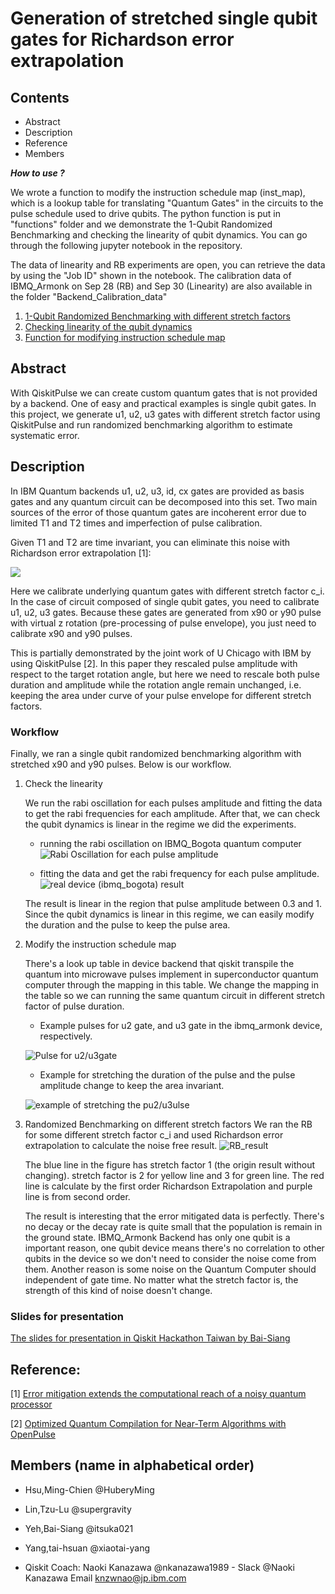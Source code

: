 # Generation of stretched single qubit gates for Richardson error extrapolation
## Contents
* Abstract
* Description
* Reference
* Members

**_How to use ?_**

We wrote a function to modify the instruction schedule map (inst_map), which is a lookup table for translating "Quantum Gates" in the circuits to the pulse schedule used to drive qubits. 
The python function is put in "functions" folder and we demonstrate the 1-Qubit Randomized Benchmarking and checking the linearity of qubit dynamics. 
You can go through the following jupyter notebook in the repository.

The data of linearity and RB experiments are open, you can retrieve the data by using the "Job ID" shown in the notebook.
The calibration data of IBMQ_Armonk on Sep 28 (RB) and Sep 30 (Linearity) are also available in the folder "Backend_Calibration_data"
1. [1-Qubit Randomized Benchmarking with different stretch factors](Demo_RB_on_ibmq_armonk.ipynb)
2. [Checking linearity of the qubit dynamics](Demo_Linearity_on_ibmq_armonk.ipynb)
3. [Function for modifying instruction schedule map](functions/backend_modification.py)

## Abstract
With QiskitPulse we can create custom quantum gates that is not provided by a backend. One of easy and practical examples is single qubit gates. In this project, we generate u1, u2, u3 gates with different stretch factor using QiskitPulse and run randomized benchmarking algorithm to estimate systematic error.

## Description
In IBM Quantum backends u1, u2, u3, id, cx gates are provided as basis gates and any quantum circuit can be decomposed into this set. Two main sources of the error of those quantum gates are incoherent error due to limited T1 and T2 times and imperfection of pulse calibration.

Given T1 and T2 are time invariant, you can eliminate this noise with Richardson error extrapolation [1]:

![](https://user-images.githubusercontent.com/39517270/92420700-e31b2800-f1af-11ea-814f-d522e77df3e0.png)

Here we calibrate underlying quantum gates with different stretch factor c_i. In the case of circuit composed of single qubit gates, you need to calibrate u1, u2, u3 gates. Because these gates are generated from x90 or y90 pulse with virtual z rotation (pre-processing of pulse envelope), you just need to calibrate x90 and y90 pulses.

This is partially demonstrated by the joint work of U Chicago with IBM by using QiskitPulse [2]. In this paper they rescaled pulse amplitude with respect to the target rotation angle, but here we need to rescale both pulse duration and amplitude while the rotation angle remain unchanged, i.e. keeping the area under curve of your pulse envelope for different stretch factors.

### Workflow

Finally, we ran a single qubit randomized benchmarking algorithm with stretched x90 and y90 pulses. Below is our workflow.
1. Check the linearity

    We run the rabi oscillation for each pulses amplitude and fitting the data to get the rabi frequencies for each amplitude. After that, we can check the qubit dynamics is linear in the regime we did the experiments.
    * running the rabi oscillation on IBMQ_Bogota quantum computer
    ![Rabi Oscillation for each pulse amplitude](figures/Oscillation.jpg)
    
    * fitting the data and get the rabi frequency for each pulse amplitude.
    ![real device (ibmq_bogota) result](figures/linearity.jpg)
    
    The result is linear in the region that pulse amplitude between 0.3 and 1. Since the qubit dynamics is linear in this regime, we can easily modify the duration and the pulse to keep the pulse area.
2. Modify the instruction schedule map

    There's a look up table in device backend that qiskit transpile the quantum into microwave pulses implement in superconductor quantum computer through the mapping in this table. We change the mapping in the table so we can running the same quantum circuit in different stretch factor of pulse duration.
    
    * Example pulses for u2 gate, and u3 gate in the ibmq_armonk device, respectively.
    
    ![Pulse for u2/u3gate](figures/ex_gate_pulse.png)
    
    * Example for stretching the duration of the pulse and the pulse amplitude change to keep the area invariant.
    
    ![example of stretching the pu2/u3ulse](figures/ex_stretch_gate.png)
    
3. Randomized Benchmarking on different stretch factors
    We ran the RB for some different stretch factor c_i and used Richardson error extrapolation to calculate the noise free result.
    ![RB_result](figures/Richardson_RB.jpg)
    
    The blue line in the figure has stretch factor 1 (the origin result without changing). stretch factor is 2 for yellow line and 3 for green line. The red line is calculate by the first order Richardson Extrapolation and purple line is from second order. 
    
    The result is interesting that the error mitigated data is perfectly. 
    There's no decay or the decay rate is quite small that the population is remain in the ground state.
    IBMQ_Armonk Backend has only one qubit is a important reason, one qubit device means there's no correlation to other qubits in the device so we don't need to consider the noise come from them.
    Another reason is some noise on the Quantum Computer should independent of gate time. No matter what the stretch factor is, the strength of this kind of noise doesn't change. 
### Slides for presentation
[The slides for presentation in Qiskit Hackathon Taiwan by Bai-Siang](IBMQ_Hackathon_Oral_%2318_.pdf)

## Reference:
[1] [Error mitigation extends the computational reach of a noisy quantum processor](https://www.nature.com/articles/s41586-019-1040-7)

[2] [Optimized Quantum Compilation for Near-Term Algorithms with OpenPulse](https://arxiv.org/abs/2004.11205)

## Members (name in alphabetical order)
* Hsu,Ming-Chien @HuberyMing
* Lin,Tzu-Lu @supergravity
* Yeh,Bai-Siang @itsuka021
* Yang,tai-hsuan @xiaotai-yang

* Qiskit Coach: Naoki Kanazawa @nkanazawa1989 - Slack @Naoki Kanazawa Email knzwnao@jp.ibm.com
